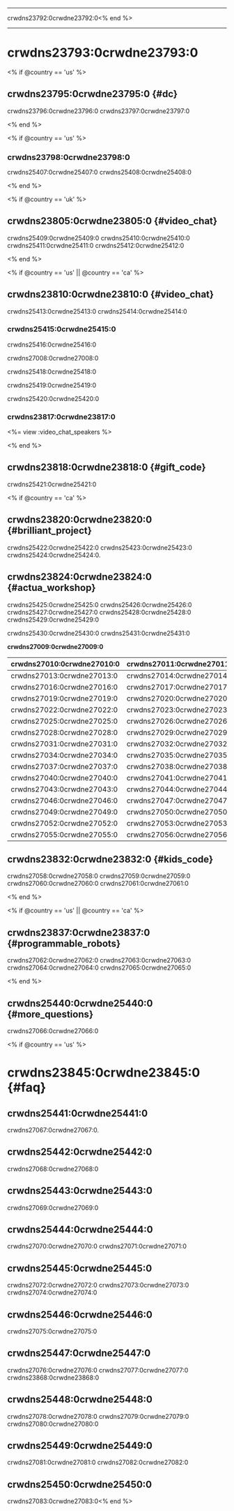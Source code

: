 * * *

crwdns23792:0crwdne23792:0<% end %>

* * *

<div class="row">
  <h1 class="col-sm-9">
    crwdns23793:0crwdne23793:0
  </h1>
</div>

<% if @country == 'us' %>

## crwdns23795:0crwdne23795:0 {#dc}

crwdns23796:0crwdne23796:0 crwdns23797:0crwdne23797:0

<% end %>

<% if @country == 'us' %>

<h2 id="hardware_prize" style="font-size: 18px">
  crwdns23798:0crwdne23798:0
</h2>

crwdns25407:0crwdne25407:0 crwdns25408:0crwdne25408:0

<% end %>

<% if @country == 'uk' %>

## crwdns23805:0crwdne23805:0 {#video_chat}

crwdns25409:0crwdne25409:0 crwdns25410:0crwdne25410:0 crwdns25411:0crwdne25411:0 crwdns25412:0crwdne25412:0

<% end %>

<% if @country == 'us' || @country == 'ca' %>

## crwdns23810:0crwdne23810:0 {#video_chat}

crwdns25413:0crwdne25413:0 crwdns25414:0crwdne25414:0

### crwdns25415:0crwdne25415:0

crwdns25416:0crwdne25416:0   


crwdns27008:0crwdne27008:0   


crwdns25418:0crwdne25418:0   


crwdns25419:0crwdne25419:0

crwdns25420:0crwdne25420:0

### crwdns23817:0crwdne23817:0

<%= view :video_chat_speakers %>

<% end %>

## crwdns23818:0crwdne23818:0 {#gift_code}

crwdns25421:0crwdne25421:0

<% if @country == 'ca' %>

## crwdns23820:0crwdne23820:0 {#brilliant_project}

crwdns25422:0crwdne25422:0 crwdns25423:0crwdne25423:0 crwdns25424:0crwdne25424:0.

## crwdns23824:0crwdne23824:0 {#actua_workshop}

crwdns25425:0crwdne25425:0 crwdns25426:0crwdne25426:0 crwdns25427:0crwdne25427:0 crwdns25428:0crwdne25428:0 crwdns25429:0crwdne25429:0

crwdns25430:0crwdne25430:0 crwdns25431:0crwdne25431:0

**crwdns27009:0crwdne27009:0**

| crwdns27010:0crwdne27010:0 | crwdns27011:0crwdne27011:0 | crwdns27012:0crwdne27012:0 |
| -------------------------- | -------------------------- | -------------------------- |
| crwdns27013:0crwdne27013:0 | crwdns27014:0crwdne27014:0 | crwdns27015:0crwdne27015:0 |
| crwdns27016:0crwdne27016:0 | crwdns27017:0crwdne27017:0 | crwdns27018:0crwdne27018:0 |
| crwdns27019:0crwdne27019:0 | crwdns27020:0crwdne27020:0 | crwdns27021:0crwdne27021:0 |
| crwdns27022:0crwdne27022:0 | crwdns27023:0crwdne27023:0 | crwdns27024:0crwdne27024:0 |
| crwdns27025:0crwdne27025:0 | crwdns27026:0crwdne27026:0 | crwdns27027:0crwdne27027:0 |
| crwdns27028:0crwdne27028:0 | crwdns27029:0crwdne27029:0 | crwdns27030:0crwdne27030:0 |
| crwdns27031:0crwdne27031:0 | crwdns27032:0crwdne27032:0 | crwdns27033:0crwdne27033:0 |
| crwdns27034:0crwdne27034:0 | crwdns27035:0crwdne27035:0 | crwdns27036:0crwdne27036:0 |
| crwdns27037:0crwdne27037:0 | crwdns27038:0crwdne27038:0 | crwdns27039:0crwdne27039:0 |
| crwdns27040:0crwdne27040:0 | crwdns27041:0crwdne27041:0 | crwdns27042:0crwdne27042:0 |
| crwdns27043:0crwdne27043:0 | crwdns27044:0crwdne27044:0 | crwdns27045:0crwdne27045:0 |
| crwdns27046:0crwdne27046:0 | crwdns27047:0crwdne27047:0 | crwdns27048:0crwdne27048:0 |
| crwdns27049:0crwdne27049:0 | crwdns27050:0crwdne27050:0 | crwdns27051:0crwdne27051:0 |
| crwdns27052:0crwdne27052:0 | crwdns27053:0crwdne27053:0 | crwdns27054:0crwdne27054:0 |
| crwdns27055:0crwdne27055:0 | crwdns27056:0crwdne27056:0 | crwdns27057:0crwdne27057:0 |

## crwdns23832:0crwdne23832:0 {#kids_code}

crwdns27058:0crwdne27058:0 crwdns27059:0crwdne27059:0 crwdns27060:0crwdne27060:0 crwdns27061:0crwdne27061:0

<% end %>

<% if @country == 'us' || @country == 'ca' %>

## crwdns23837:0crwdne23837:0 {#programmable_robots}

crwdns27062:0crwdne27062:0 crwdns27063:0crwdne27063:0 crwdns27064:0crwdne27064:0 crwdns27065:0crwdne27065:0

<% end %>

## crwdns25440:0crwdne25440:0 {#more_questions}

crwdns27066:0crwdne27066:0

<% if @country == 'us' %>

# crwdns23845:0crwdne23845:0 {#faq}

## crwdns25441:0crwdne25441:0

crwdns27067:0crwdne27067:0.

## crwdns25442:0crwdne25442:0

crwdns27068:0crwdne27068:0

## crwdns25443:0crwdne25443:0

crwdns27069:0crwdne27069:0

## crwdns25444:0crwdne25444:0

crwdns27070:0crwdne27070:0 crwdns27071:0crwdne27071:0

## crwdns25445:0crwdne25445:0

crwdns27072:0crwdne27072:0 crwdns27073:0crwdne27073:0 crwdns27074:0crwdne27074:0

## crwdns25446:0crwdne25446:0

crwdns27075:0crwdne27075:0

## crwdns25447:0crwdne25447:0

crwdns27076:0crwdne27076:0 crwdns27077:0crwdne27077:0 crwdns23868:0crwdne23868:0

## crwdns25448:0crwdne25448:0

crwdns27078:0crwdne27078:0 crwdns27079:0crwdne27079:0 crwdns27080:0crwdne27080:0

## crwdns25449:0crwdne25449:0

crwdns27081:0crwdne27081:0 crwdns27082:0crwdne27082:0

## crwdns25450:0crwdne25450:0

crwdns27083:0crwdne27083:0<% end %>